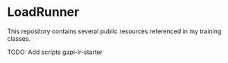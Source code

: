 # LoadRunner
This repository contains several public resources referenced in my training classes.

TODO: Add scripts gapi-lr-starter

